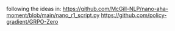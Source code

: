 following the ideas in:
https://github.com/McGill-NLP/nano-aha-moment/blob/main/nano_r1_script.py
https://github.com/policy-gradient/GRPO-Zero